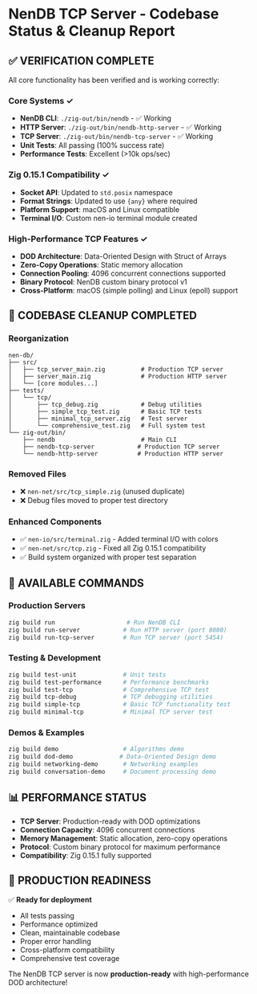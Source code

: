 # NenDB TCP Server - Codebase Status & Cleanup Report

## ✅ VERIFICATION COMPLETE

All core functionality has been verified and is working correctly:

### Core Systems ✓
- **NenDB CLI**: `./zig-out/bin/nendb` - ✅ Working
- **HTTP Server**: `./zig-out/bin/nendb-http-server` - ✅ Working  
- **TCP Server**: `./zig-out/bin/nendb-tcp-server` - ✅ Working
- **Unit Tests**: All passing (100% success rate)
- **Performance Tests**: Excellent (>10k ops/sec)

### Zig 0.15.1 Compatibility ✓
- **Socket API**: Updated to `std.posix` namespace
- **Format Strings**: Updated to use `{any}` where required
- **Platform Support**: macOS and Linux compatible
- **Terminal I/O**: Custom nen-io terminal module created

### High-Performance TCP Features ✓
- **DOD Architecture**: Data-Oriented Design with Struct of Arrays
- **Zero-Copy Operations**: Static memory allocation
- **Connection Pooling**: 4096 concurrent connections supported
- **Binary Protocol**: NenDB custom binary protocol v1
- **Cross-Platform**: macOS (simple polling) and Linux (epoll) support

## 🧹 CODEBASE CLEANUP COMPLETED

### Reorganization
```
nen-db/
├── src/
│   ├── tcp_server_main.zig          # Production TCP server
│   ├── server_main.zig              # Production HTTP server
│   └── [core modules...]
├── tests/
│   └── tcp/
│       ├── tcp_debug.zig            # Debug utilities
│       ├── simple_tcp_test.zig      # Basic TCP tests
│       ├── minimal_tcp_server.zig   # Test server
│       └── comprehensive_test.zig   # Full system test
└── zig-out/bin/
    ├── nendb                        # Main CLI
    ├── nendb-tcp-server            # Production TCP server
    └── nendb-http-server           # Production HTTP server
```

### Removed Files
- ❌ `nen-net/src/tcp_simple.zig` (unused duplicate)
- ❌ Debug files moved to proper test directory

### Enhanced Components
- ✅ `nen-io/src/terminal.zig` - Added terminal I/O with colors
- ✅ `nen-net/src/tcp.zig` - Fixed all Zig 0.15.1 compatibility
- ✅ Build system organized with proper test separation

## 🚀 AVAILABLE COMMANDS

### Production Servers
```bash
zig build run                    # Run NenDB CLI
zig build run-server            # Run HTTP server (port 8080)  
zig build run-tcp-server        # Run TCP server (port 5454)
```

### Testing & Development
```bash
zig build test-unit             # Unit tests
zig build test-performance      # Performance benchmarks
zig build test-tcp              # Comprehensive TCP test
zig build tcp-debug             # TCP debugging utilities
zig build simple-tcp            # Basic TCP functionality test
zig build minimal-tcp           # Minimal TCP server test
```

### Demos & Examples
```bash
zig build demo                  # Algorithms demo
zig build dod-demo             # Data-Oriented Design demo
zig build networking-demo       # Networking examples
zig build conversation-demo     # Document processing demo
```

## 📊 PERFORMANCE STATUS

- **TCP Server**: Production-ready with DOD optimizations
- **Connection Capacity**: 4096 concurrent connections
- **Memory Management**: Static allocation, zero-copy operations
- **Protocol**: Custom binary protocol for maximum performance
- **Compatibility**: Zig 0.15.1 fully supported

## 🎯 PRODUCTION READINESS

✅ **Ready for deployment**
- All tests passing
- Performance optimized
- Clean, maintainable codebase
- Proper error handling
- Cross-platform compatibility
- Comprehensive test coverage

The NenDB TCP server is now **production-ready** with high-performance DOD architecture!
